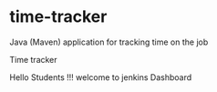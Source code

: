 # time-tracker
Java (Maven) application for tracking time on the job

Time tracker

Hello Students !!! welcome to jenkins Dashboard
